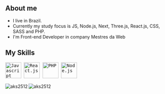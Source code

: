 ## About me

 - I live in Brazil.</li>
 - Currently my study focus is JS, Node.js, Next, Three.js, React.js, CSS, SASS and PHP.</li>
 - I'm Front-end Developer in company Mestres da Web</li>

## My Skills
<p>
  <kbd>
    <kbd><img class="img-icons" alt="Javascript" width="50" height="50" src="https://usefulangle.com/img/thumb/javascript.png"></kbd>
    <kbd><img class="img-icons" alt="React.js" width="50" height="50" src="https://react-cn.github.io/react/img/logo.svg"></kbd>
    <kbd><img class="img-icons" alt="PHP" width="50" height="50" src="https://assets.clever-cloud.com/logos/php.svg"></kbd>
    <kbd><img class="img-icons" alt="Node.js" width="50" height="50" src="http://arminfoway.com/wp-content/uploads/2020/11/web-3.png"></kbd><br>
  </kbd>
</p>
<img align="center" src="https://github-readme-stats.vercel.app/api?username=aks2512&show_icons=true&theme=dark&locale=en" alt="aks2512" />
 <img align="left" src="https://github-readme-stats.vercel.app/api/top-langs?username=aks2512&show_icons=true&theme=dark&locale=en&layout=compact" alt="aks2512" />
